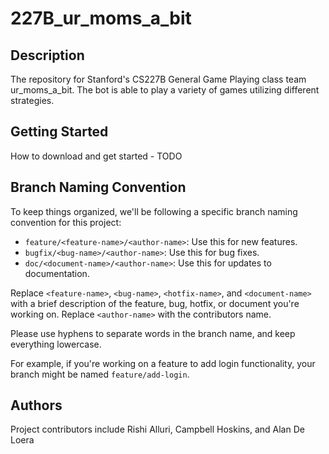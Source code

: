 # 227B_ur_moms_a_bit
  
## Description  
  
The repository for Stanford's CS227B General Game Playing class team ur_moms_a_bit. The bot is able to play a variety of games utilizing different strategies.
  
## Getting Started  
  
How to download and get started - TODO 
  
## Branch Naming Convention  
  
To keep things organized, we'll be following a specific branch naming convention for this project:  
  
- `feature/<feature-name>/<author-name>`: Use this for new features.  
- `bugfix/<bug-name>/<author-name>`: Use this for bug fixes.
- `doc/<document-name>/<author-name>`: Use this for updates to documentation.  
  
Replace `<feature-name>`, `<bug-name>`, `<hotfix-name>`, and `<document-name>` with a brief description of the feature, bug, hotfix, or document you're working on. Replace `<author-name>` with the contributors name. 
  
Please use hyphens to separate words in the branch name, and keep everything lowercase.  
  
For example, if you're working on a feature to add login functionality, your branch might be named `feature/add-login`.  
  
## Authors  
  
Project contributors include Rishi Alluri, Campbell Hoskins, and Alan De Loera
